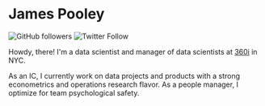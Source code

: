 # James Pooley

![GitHub followers](https://img.shields.io/github/followers/jamespooley?label=Follow&style=social) ![Twitter Follow](https://img.shields.io/twitter/follow/jamspooley?label=Follow&style=social)

Howdy, there! I'm a data scientist and manager of data scientists at [360i](https://www.360i.com/) in NYC.

As an IC, I currently work on data projects and products with a strong econometrics and operations research flavor. As a people manager,
I optimize for team psychological safety.

